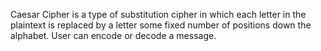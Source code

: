 Caesar Cipher is a type of substitution cipher in which each letter in the plaintext is replaced by a letter some fixed number of positions down the alphabet.
User can encode or decode a message.
